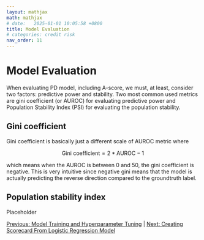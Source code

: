 ```yaml
---
layout: mathjax
math: mathjax
# date:   2025-01-01 10:05:58 +0800
title: Model Evaluation
# categories: credit risk
nav_order: 11
---
```


# Model Evaluation
When evaluating PD model, including A-score, we must, at least, consider two factors: predictive power and stability. Two most common used metrics are gini coefficient (or AUROC) for evaluating predictive  power and Population Stability Index (PSI) for evaluating the population stability. 

## Gini coefficient
Gini coefficient is basically just a different scale  of AUROC metric where

$$\text{Gini coefficient}=2*\text{AUROC}-1$$

which means when the AUROC is between 0 and 50, the gini coefficient is negative. This is very intuitive since negative gini means that the model is actually predicting the reverse direction compared to the groundtruth label.

## Population stability index
Placeholder


[Previous: Model Training and Hyperparameter Tuning](./hyperparameter-tuning.md) | [Next: Creating Scorecard From Logistic Regression Model](./scorecard-creation.md)